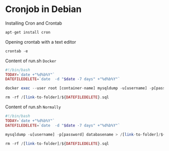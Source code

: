# Cronjob in Debian

Installing Cron and Crontab

```php
apt-get install cron
```

Opening crontab with a text editor

```php
crontab -e
```

Content of run.sh `Docker`

```php
#!/bin/bash
TODAY=`date +"%d%b%Y"`
DATEFILEDELETE=`date  -d "$date -7 days" +"%d%b%Y"`

docker exec --user root [container-name] mysqldump -u[username] -p[password] databasename > /[link-to-folder]/${TODAY}.sql

rm -rf /[link-to-folder]/${DATEFILEDELETE}.sql
```

Content of run.sh `Normally`

```php
#!/bin/bash
TODAY=`date +"%d%b%Y"`
DATEFILEDELETE=`date  -d "$date -7 days" +"%d%b%Y"`

mysqldump -u[username] -p[password] databasename > /[link-to-folder]/${TODAY}.sql

rm -rf /[link-to-folder]/${DATEFILEDELETE}.sql
```
